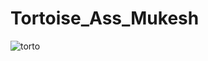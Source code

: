 # Tortoise_Ass_Mukesh
![torto](https://user-images.githubusercontent.com/74202040/181903763-a47788ce-1e9c-49a5-a5dc-9a0e468a9736.png)

